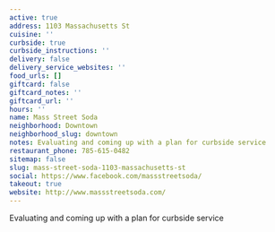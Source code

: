 ```yaml
---
active: true
address: 1103 Massachusetts St
cuisine: ''
curbside: true
curbside_instructions: ''
delivery: false
delivery_service_websites: ''
food_urls: []
giftcard: false
giftcard_notes: ''
giftcard_url: ''
hours: ''
name: Mass Street Soda
neighborhood: Downtown
neighborhood_slug: downtown
notes: Evaluating and coming up with a plan for curbside service
restaurant_phone: 785-615-0482
sitemap: false
slug: mass-street-soda-1103-massachusetts-st
social: https://www.facebook.com/massstreetsoda/
takeout: true
website: http://www.massstreetsoda.com/
---
```


Evaluating and coming up with a plan for curbside service